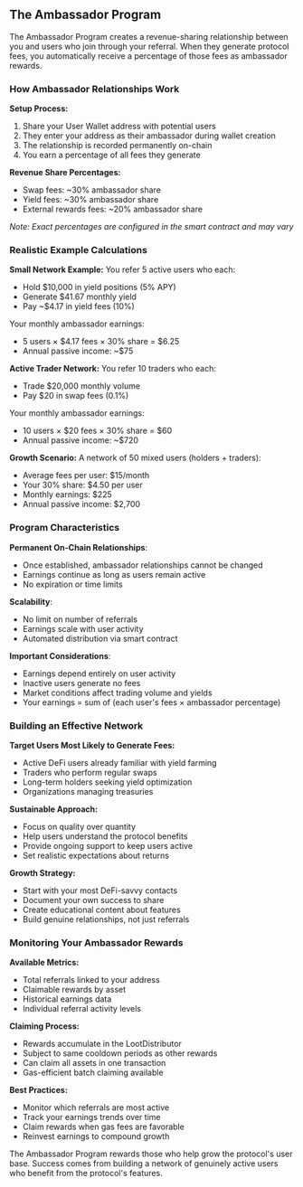 ## The Ambassador Program

The Ambassador Program creates a revenue-sharing relationship between you and users who join through your referral. When they generate protocol fees, you automatically receive a percentage of those fees as ambassador rewards.

### How Ambassador Relationships Work

**Setup Process:**
1. Share your User Wallet address with potential users
2. They enter your address as their ambassador during wallet creation
3. The relationship is recorded permanently on-chain
4. You earn a percentage of all fees they generate

**Revenue Share Percentages:**
- Swap fees: ~30% ambassador share
- Yield fees: ~30% ambassador share
- External rewards fees: ~20% ambassador share

*Note: Exact percentages are configured in the smart contract and may vary*

### Realistic Example Calculations

**Small Network Example:**
You refer 5 active users who each:
- Hold $10,000 in yield positions (5% APY)
- Generate $41.67 monthly yield
- Pay ~$4.17 in yield fees (10%)

Your monthly ambassador earnings:
- 5 users × $4.17 fees × 30% share = $6.25
- Annual passive income: ~$75

**Active Trader Network:**
You refer 10 traders who each:
- Trade $20,000 monthly volume
- Pay $20 in swap fees (0.1%)

Your monthly ambassador earnings:
- 10 users × $20 fees × 30% share = $60
- Annual passive income: ~$720

**Growth Scenario:**
A network of 50 mixed users (holders + traders):
- Average fees per user: $15/month
- Your 30% share: $4.50 per user
- Monthly earnings: $225
- Annual passive income: $2,700

### Program Characteristics

**Permanent On-Chain Relationships**: 
- Once established, ambassador relationships cannot be changed
- Earnings continue as long as users remain active
- No expiration or time limits

**Scalability**:
- No limit on number of referrals
- Earnings scale with user activity
- Automated distribution via smart contract

**Important Considerations**:
- Earnings depend entirely on user activity
- Inactive users generate no fees
- Market conditions affect trading volume and yields
- Your earnings = sum of (each user's fees × ambassador percentage)

### Building an Effective Network

**Target Users Most Likely to Generate Fees:**
- Active DeFi users already familiar with yield farming
- Traders who perform regular swaps
- Long-term holders seeking yield optimization
- Organizations managing treasuries

**Sustainable Approach:**
- Focus on quality over quantity
- Help users understand the protocol benefits
- Provide ongoing support to keep users active
- Set realistic expectations about returns

**Growth Strategy:**
- Start with your most DeFi-savvy contacts
- Document your own success to share
- Create educational content about features
- Build genuine relationships, not just referrals

### Monitoring Your Ambassador Rewards

**Available Metrics:**
- Total referrals linked to your address
- Claimable rewards by asset
- Historical earnings data
- Individual referral activity levels

**Claiming Process:**
- Rewards accumulate in the LootDistributor
- Subject to same cooldown periods as other rewards
- Can claim all assets in one transaction
- Gas-efficient batch claiming available

**Best Practices:**
- Monitor which referrals are most active
- Track your earnings trends over time
- Claim rewards when gas fees are favorable
- Reinvest earnings to compound growth

The Ambassador Program rewards those who help grow the protocol's user base. Success comes from building a network of genuinely active users who benefit from the protocol's features.